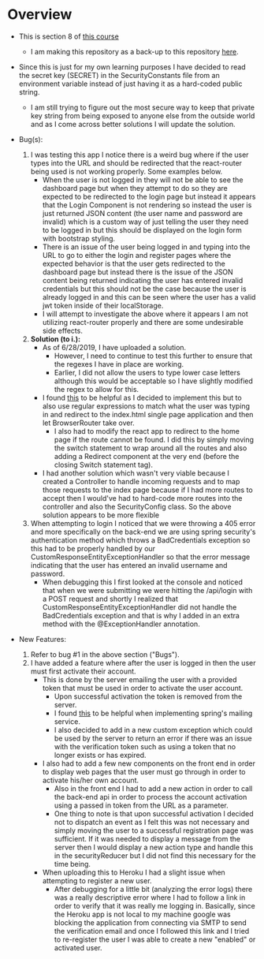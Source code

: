 # Overview

- This is section 8 of [this course](https://www.udemy.com/full-stack-project-spring-boot-20-react-redux/)
    - I am making this repository as a back-up to this repository [here](https://github.com/ttran9/ExamplePPMTool).

- Since this is just for my own learning purposes I have decided to read the secret key (SECRET) in the SecurityConstants
file from an environment variable instead of just having it as a hard-coded public string.
    - I am still trying to figure out the most secure way to keep that private key string from being exposed to anyone
    else from the outside world and as I come across better solutions I will update the solution.

- Bug(s):
    1. I was testing this app I notice there is a weird bug where if the user types into the URL and should be redirected
    that the react-router being used is not working properly. Some examples below.
        - When the user is not logged in they will not be able to see the dashboard page but when they attempt to do so
        they are expected to be redirected to the login page but instead it appears that the Login Component is not rendering
        so instead the user is just returned JSON content (the user name and password are invalid) which is a custom way
        of just telling the user they need to be logged in but this should be displayed on the login form with bootstrap
        styling.
        - There is an issue of the user being logged in and typing into the URL to go to either the login and register
        pages where the expected behavior is that the user gets redirected to the dashboard page but instead
        there is the issue of the JSON content being returned indicating the user has entered invalid credentials but
        this should not be the case because the user is already logged in and this can be seen where the user has
        a valid jwt token inside of their localStorage.
        - I will attempt to investigate the above where it appears I am not utilizing react-router properly and there are
    some undesirable side effects.
    2. **Solution (to i.):** 
        - As of 6/28/2019, I have uploaded a solution.
            - However, I need to continue to test this further to ensure that the regexes I have in place are working.
            - Earlier, I did not allow the users to type lower case letters although this would be acceptable so I have slightly
            modified the regex to allow for this.
        - I found [this](https://stackoverflow.com/questions/47689971/how-to-work-with-react-routers-and-spring-boot-controller)
        to be helpful as I decided to implement this but to also use regular expressions to match what the user was typing in
        and redirect to the index.html single page application and then let BrowserRouter take over.
            - I also had to modify the react app to redirect to the home page if the route cannot be found. I did this
            by simply moving the switch statement to wrap around all the routes and also adding a Redirect component
            at the very end (before the closing Switch statement tag).
        - I had another solution which wasn't very viable because I created a Controller to handle incoming requests 
        and to map those requests to the index page because if I had more routes to accept then I would've had to hard-code
        more routes into the controller and also the SecurityConfig class. So the above solution appears to be more flexible
    3. When attempting to login I noticed that we were throwing a 405 error and more specifically on the back-end we are using
    spring security's authentication method which throws a BadCredentials exception so this had to be properly handled
    by our CustomResponseEntityExceptionHandler so that the error message indicating that the user has entered an invalid
    username and password.
        - When debugging this I first looked at the console and noticed that when we were submitting we were hitting the
        /api/login with a POST request and shortly I realized that CustomResponseEntityExceptionHandler did not handle
        the BadCredentials exception and that is why I added in an extra method with the @ExceptionHandler annotation.

- New Features:
    1. Refer to bug #1 in the above section ("Bugs").
    2. I have added a feature where after the user is logged in then the user must first activate their account.
        - This is done by the server emailing the user with a provided token that must be used in order to activate the user account.
            - Upon successful activation the token is removed from the server.
            - I found [this](https://medium.com/@apdharshi/sending-email-confirmation-for-account-activation-with-spring-java-cc3f5bb1398e) 
            to be helpful when implementing spring's mailing service.
            - I also decided to add in a new custom exception which could be used by the server to return an error if there
            was an issue with the verification token such as using a token that no longer exists or has expired.
        - I also had to add a few new components on the front end in order to display web pages that the user must go through
        in order to activate his/her own account.
            - Also in the front end I had to add a new action in order to call the back-end api in order to process the
            account activation using a passed in token from the URL as a parameter.
            - One thing to note is that upon successful activation I decided not to dispatch an event as I felt this was
            not necessary and simply moving the user to a successful registration page was sufficient. If it was needed
            to display a message from the server then I would display a new action type and handle this in the securityReducer
            but I did not find this necessary for the time being.  
        - When uploading this to Heroku I had a slight issue when attempting to register a new user.
            - After debugging for a little bit (analyzing the error logs) there was a really descriptive error where I
            had to follow a link in order to verify that it was really me logging in. Basically, since the Heroku app 
            is not local to my machine google was blocking the application from connecting via SMTP to send the verification
            email and once I followed this link and I tried to re-register the user I was able to create a new "enabled"
            or activated user.
